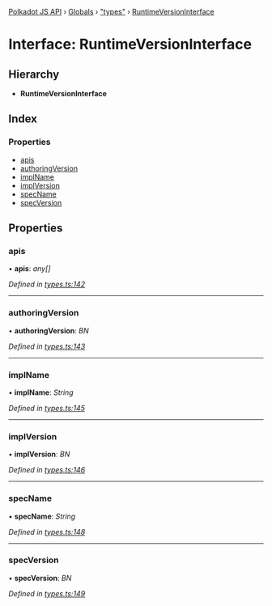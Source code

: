 [Polkadot JS API](../README.md) › [Globals](../globals.md) › ["types"](../modules/_types_.md) › [RuntimeVersionInterface](_types_.runtimeversioninterface.md)

# Interface: RuntimeVersionInterface

## Hierarchy

* **RuntimeVersionInterface**

## Index

### Properties

* [apis](_types_.runtimeversioninterface.md#apis)
* [authoringVersion](_types_.runtimeversioninterface.md#authoringversion)
* [implName](_types_.runtimeversioninterface.md#implname)
* [implVersion](_types_.runtimeversioninterface.md#implversion)
* [specName](_types_.runtimeversioninterface.md#specname)
* [specVersion](_types_.runtimeversioninterface.md#specversion)

## Properties

###  apis

• **apis**: *any[]*

*Defined in [types.ts:142](https://github.com/polkadot-js/api/blob/306857ae07/packages/types/src/types.ts#L142)*

___

###  authoringVersion

• **authoringVersion**: *BN*

*Defined in [types.ts:143](https://github.com/polkadot-js/api/blob/306857ae07/packages/types/src/types.ts#L143)*

___

###  implName

• **implName**: *String*

*Defined in [types.ts:145](https://github.com/polkadot-js/api/blob/306857ae07/packages/types/src/types.ts#L145)*

___

###  implVersion

• **implVersion**: *BN*

*Defined in [types.ts:146](https://github.com/polkadot-js/api/blob/306857ae07/packages/types/src/types.ts#L146)*

___

###  specName

• **specName**: *String*

*Defined in [types.ts:148](https://github.com/polkadot-js/api/blob/306857ae07/packages/types/src/types.ts#L148)*

___

###  specVersion

• **specVersion**: *BN*

*Defined in [types.ts:149](https://github.com/polkadot-js/api/blob/306857ae07/packages/types/src/types.ts#L149)*
